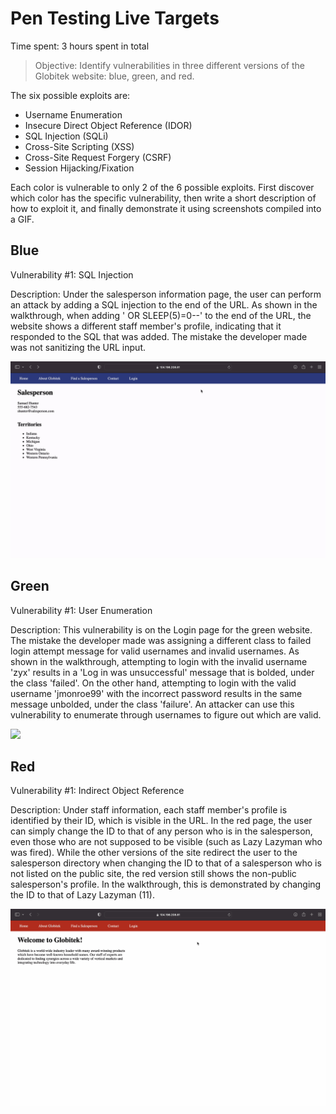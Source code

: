 # Pen Testing Live Targets

Time spent: 3 hours spent in total

> Objective: Identify vulnerabilities in three different versions of the Globitek website: blue, green, and red.

The six possible exploits are:

* Username Enumeration
* Insecure Direct Object Reference (IDOR)
* SQL Injection (SQLi)
* Cross-Site Scripting (XSS)
* Cross-Site Request Forgery (CSRF)
* Session Hijacking/Fixation

Each color is vulnerable to only 2 of the 6 possible exploits. First discover which color has the specific vulnerability, then write a short description of how to exploit it, and finally demonstrate it using screenshots compiled into a GIF.

## Blue

Vulnerability #1: SQL Injection 

Description: Under the salesperson information page, the user can perform an attack by adding a SQL injection to the end of the URL. As shown in the walkthrough, when adding ' OR SLEEP(5)=0--' to the end of the URL, the website shows a different staff member's profile, indicating that it responded to the SQL that was added. The mistake the developer made was not sanitizing the URL input.

![](SQLInjection.gif)


## Green

Vulnerability #1: User Enumeration 

Description: This vulnerability is on the Login page for the green website. The mistake the developer made was assigning a different class to failed login attempt message for valid usernames and invalid usernames. As shown in the walkthrough, attempting to login with the invalid username 'zyx' results in a 'Log in was unsuccessful' message that is bolded, under the class 'failed'. On the other hand, attempting to login with the valid username 'jmonroe99' with the incorrect password results in the same message unbolded, under the class 'failure'. An attacker can use this vulnerability to enumerate through usernames to figure out which are valid. 

![](UserEnumeration.gif)


## Red

Vulnerability #1: Indirect Object Reference 

Description: Under staff information, each staff member's profile is identified by their ID, which is visible in the URL. In the red page, the user can simply change the ID to that of any person who is in the salesperson, even those who are not supposed to be visible (such as Lazy Lazyman who was fired). While the other versions of the site redirect the user to the salesperson directory when changing the ID to that of a salesperson who is not listed on the public site, the red version still shows the non-public salesperson's profile. In the walkthrough, this is demonstrated by changing the ID to that of Lazy Lazyman (11).

![](IDOR.gif)
